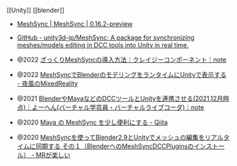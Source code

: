 [[Unity]]
[[blender]]

- [MeshSync | MeshSync | 0.16.2-preview](https://docs.unity3d.com/ja/Packages/com.unity.meshsync@0.16/manual/index.html)
- [GitHub - unity3d-jp/MeshSync: A package for synchronizing meshes/models editing in DCC tools into Unity in real time.](https://github.com/unity3d-jp/MeshSync)

- @2022 [ざっくりMeshSyncの導入方法｜クレイジーコンポーネント｜note](https://note.com/crazycomponent/n/nc44fe5ba3796)
- @2022 [MeshSyncでBlenderのモデリングをランタイムにUnityで表示する - 夜風のMixedReality](https://redhologerbera.hatenablog.com/entry/2022/05/25/214223)
- @2021 [BlenderやMayaなどのDCCツールとUnityを連携させる(2021.12月時点)｜よーへん(バーチャル学芸員・バーチャルライブコーダ)｜note](https://note.com/361yohen/n/ne4672a49a6f7)
- @2020 [Maya の MeshSync を少し便利にする - Qiita](https://qiita.com/sho7noka/items/10a9c07c8a6c2350afa3)
- @2020 [MeshSyncを使ってBlender2.9とUnityでメッシュの編集をリアルタイムに同期する その１（BlenderへのMeshSyncDCCPluginsのインストール） - MRが楽しい](https://bluebirdofoz.hatenablog.com/entry/2020/11/18/231857)

